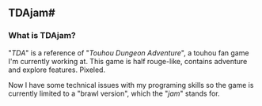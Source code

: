 ## TDAjam#
### What is TDAjam? ###
"*TDA*" is a reference of "*Touhou Dungeon Adventure*", a touhou fan game I'm currently working at.
This game is half rouge-like, contains adventure and explore features. Pixeled.

Now I have some technical issues with my programing skills so the game is currently limited to a "brawl version", which the "*jam*" stands for.